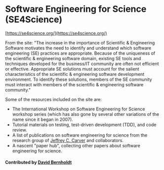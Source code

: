 # Software Engineering for Science (SE4Science)

[https://se4science.org/](https://se4science.org/)

From the site: "The increase in the importance of Scientific & Engineering Software motivates the need to identify and understand which software engineering (SE) practices are appropriate. Because of the uniqueness of the scientific & engineering software domain, existing SE tools and techniques developed for the business/IT community are often not efficient or effective. Appropriate SE solutions must account for the salient characteristics of the scientific & engineering software development environment. To identify these solutions, members of the SE community must interact with members of the scientific & engineering software community."

Some of the resources included on the site are:
- The International Workshop on Software Engineering for Science workshop series (which has also gone by several other variations of the name since it began in 2007).
- Tutorial materials on testing, test-driven development (TDD), and code review.
- A list of publications on software engineering for science from the research group of [Jeffrey C. Carver](http://carver.cs.ua.edu/) and collaborators.
- A nascent "paper hub", collecting other papers about software engineering for science.

#### Contributed by [David Bernholdt](http://github.com/bernhold)

<!---
Publish: preview
Publication date: 2018-10-27
Categories: development, reliability, collaboration, skills
Topics: software engineering, testing, publishing, online learning
Tags: workshop-series
Level: 2
Prerequisites: defaults
Aggregate: none
--->
